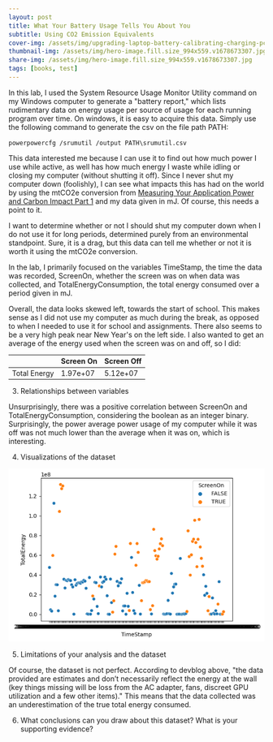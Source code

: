 ```yaml
---
layout: post
title: What Your Battery Usage Tells You About You
subtitle: Using CO2 Emission Equivalents
cover-img: /assets/img/upgrading-laptop-battery-calibrating-charging-pcexpertservice.jpg
thumbnail-img: /assets/img/hero-image.fill.size_994x559.v1678673307.jpg
share-img: /assets/img/hero-image.fill.size_994x559.v1678673307.jpg
tags: [books, test]
---
```


In this lab, I used the System Resource Usage Monitor Utility command on my Windows computer to generate a "battery report," which lists rudimentary data on energy usage per source of usage for each running program over time. On windows, it is easy to acquire this data. Simply use the following command to generate the csv on the file path PATH:
~~~
powerpowercfg /srumutil /output PATH\srumutil.csv
~~~
This data interested me because I can use it to find out how much power I use while active, as well has how much energy I waste while idling or closing my computer (without shutting it off). Since I never shut my computer down (foolishly), I can see what impacts this has had on the world by using the mtCO2e conversion from [Measuring Your Application Power and Carbon Impact Part 1](https://devblogs.microsoft.com/sustainable-software/measuring-your-application-power-and-carbon-impact-part-1/) and my data given in mJ. Of course, this needs a point to it. 

I want to determine whether or not I should shut my computer down when I do not use it for long periods, determined purely from an environmental standpoint. Sure, it is a drag, but this data can tell me whether or not it is worth it using the mtCO2e conversion. 

In the lab, I primarily focused on the variables TimeStamp, the time the data was recorded, ScreenOn, whether the screen was on when data was collected, and TotalEnergyConsumption, the total energy consumed over a period given in mJ.

Overall, the data looks skewed left, towards the start of school. This makes sense as I did not use my computer as much during the break, as opposed to when I needed to use it for school and assignments. There also seems to be a very high peak near New Year's on the left side. I also wanted to get an average of the energy used when the screen was on and off, so I did:

| | Screen On | Screen Off |
| :--- | :--- | :--- |
| Total Energy | 1.97e+07 | 5.12e+07 |

3. Relationships between variables

Unsurprisingly, there was a positive correlation between ScreenOn and TotalEnergyConsumption, considering the boolean as an integer binary. Surprisingly, the power average power usage of my computer while it was off was not much lower than the average when it was on, which is interesting. 

4. Visualizations of the dataset

![Data Visualization](https://github.com/Dukosli/art-of-data/blob/master/assets/img/8980ea8e-6da2-4548-b226-d9e32fab928a.png)

5. Limitations of your analysis and the dataset

Of course, the dataset is not perfect. According to devblog above, "the data provided are estimates and don’t necessarily reflect the energy at the wall (key things missing will be loss from the AC adapter, fans, discreet GPU utilization and a few other items)." This means that the data collected was an underestimation of the true total energy consumed. 

6. What conclusions can you draw about this dataset? What is your supporting evidence?
